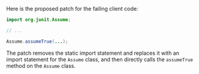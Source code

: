 Here is the proposed patch for the failing client code:

```java
import org.junit.Assume;

// ...

Assume.assumeTrue(...);
```

The patch removes the static import statement and replaces it with an import statement for the `Assume` class, and then directly calls the `assumeTrue` method on the `Assume` class.